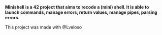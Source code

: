 **Minishell is a 42 project that aims to recode a (mini) shell. It is able to launch commands, manage errors, return values, manage pipes, parsing errors.**

This project was made with @Lveloso
